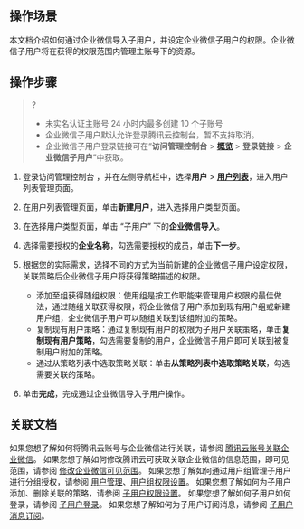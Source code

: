 ## 操作场景

本文档介绍如何通过企业微信导入子用户，并设定企业微信子用户的权限。企业微信子用户将在获得的权限范围内管理主账号下的资源。

## 操作步骤

> ? 
> - 未实名认证主账号 24 小时内最多创建 10 个子账号
> - 企业微信子用户默认允许登录腾讯云控制台，暂不支持取消。
> - 企业微信子用户登录链接可在“**访问管理控制台** > **[概览](https://console.cloud.tencent.com/cam/overview)** > **登录链接** > **企业微信子用户**”中获取。

1. 登录访问管理控制台 ，并在左侧导航栏中，选择**用户** > **[用户列表](https://console.cloud.tencent.com/cam)**，进入用户列表管理页面。
2. 在用户列表管理页面，单击**新建用户**，进入选择用户类型页面。
3. 在选择用户类型页面，单击 “子用户” 下的**企业微信导入**。
4. 选择需要授权的**企业名称**，勾选需要授权的成员，单击**下一步**。
5. 根据您的实际需求，选择不同的方式为当前新建的企业微信子用户设定权限，关联策略后企业微信子用户将获得策略描述的权限。
	- 添加至组获得随组权限：使用组是按工作职能来管理用户权限的最佳做法，通过随组关联获得权限，将企业微信子用户添加到现有用户组或新建用户组，企业微信子用户可以随组关联到该组附加的策略。
	- 复制现有用户策略：通过复制现有用户的权限为子用户关联策略，单击**复制现有用户策略**，勾选需要复制的用户，企业微信子用户即可关联到被复制用户附加的策略。
	- 通过从策略列表中选取策略关联：单击**从策略列表中选取策略关联**，勾选需要关联的策略。

6. 单击**完成**，完成通过企业微信导入子用户操作。

## 关联文档

 如果您想了解如何将腾讯云账号与企业微信进行关联，请参阅 [腾讯云账号关联企业微信](https://cloud.tencent.com/document/product/598/14482)。
 如果您想了解如何修改腾讯云可获取关联企业微信的信息范围，即可见范围，请参阅 [修改企业微信可见范围](https://cloud.tencent.com/document/product/598/36314)。
 如果您想了解如何通过用户组管理子用户进行分组授权，请参阅 [用户管理](https://cloud.tencent.com/document/product/598/10599)、[用户组权限设置](https://cloud.tencent.com/document/product/598/37299)。
如果您想了解如何为子用户添加、删除关联的策略，请参阅 [子用户权限设置](https://cloud.tencent.com/document/product/598/36256)。
如果您想了解如何子用户如何登录，请参阅 [子用户登录](https://cloud.tencent.com/document/product/598/39133)。
如果您想了解如何为子用户订阅消息，请参阅 [子用户消息订阅](https://cloud.tencent.com/document/product/598/36257)。

